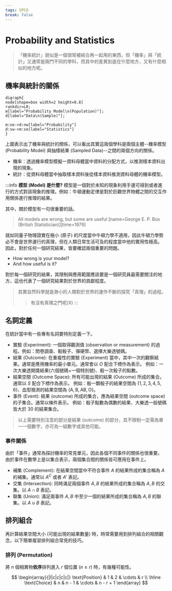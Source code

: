 ```yaml
---
tags: SPCO
break: false
---
```


# Probability and Statistics

> 「機率統計」貌似是一個很常被結合再一起用的東西，但「機率」與「統計」又通常是兩門不同的學科，而其中的差異到底在什麼地方，又有什麼相似的地方呢。

## 機率與統計的關係

```graphviz
digraph{
node[shape=box width=2 height=0.8]
rankdir=LR;
m[label="Probability Model\n(Population)"];
d[label="Data\n(Sample)"];

m:ne->d:nw[label="Probability"]
d:sw->m:se[label="Statistics"]
}
```

上圖表示出了機率與統計的關係，可以看出其實這兩個學科是兩個主體--機率模型 (Probability Model) 與抽樣結果 (Sampled Data)--之間的兩個方向的關係。

- 機率：透過機率模型模擬一資料母體當中資料的分配方式，以推測樣本資料出現的現象。
- 統計：從資料母體當中抽取樣本資料後從樣本資料推測資料母體的機率模型。

:::info
**模型 (Model) 是什麼?**
模型是一個對於未知的現象利用手邊可得到或者進行的方式對該現象的推理。例如：牛頓運動定律是對於巨觀世界物體之間的交互作用關係進行推理的結果。

其中，關於模型有一句很重要的話。

> All models are wrong, but some are useful
> [name=George E. P. Box (British Statistician)][time=1979]

就如同量子物理證實在極小 (原子) 的尺度當中牛頓力學不適用，因此牛頓力學勢必不會是世界運行的真理，但在人類日常生活可及的程度當中他的實用性極高。
因此，對於任何一個研究結果，皆要確認兩個重要的問題。

- How wrong is your model?
- And how useful is it?

對於每一個研究的結果，其限制與應用範圍應該要是一個研究員最需要關注的地方，這也代表了一個研究結果對於世界的貢獻程度。

> 其實自然科學就是渺小的人類對於世界的運作不斷的探究「真理」的過程。
> > 有沒有真理之門呢(X)
:::

## 名詞定義

在統計當中有一些專有名詞要特別定義一下。

- 實驗 (Experiment): 一個取得觀測值 (observation or measurement) 的過程。例如：問卷調查、骰骰子、彈硬幣、選擇大樂透號碼。
- 結果 (Outcome): 在重複性的實驗 (Experiment) 當中，其中一次的觀察結果。通常是應用機率的最小單元。通常會以 $O$ 配合下標作為表示。
    例如：一次大樂透開獎結果(六個號碼+一個特別號)、骰一次骰子的點數。
- 結果空間 (Outcome Space): 所有可能出現的結果 (Outcome) 所成的集合。通常以 $S$ 配合下標作為表示。
    例如：骰一顆骰子的結果空間為 $\{1,2,3,4,5,6\}$、血型檢測的結果空間為 $\{\text{A}, \text{B}, \text{AB}, \text{O}\}$。
- 事件 (Event): 結果 (outcome) 所成的集合，應為結果空間 (outcome space) 的子集合。通常以條件表示。
    例如：骰子點數為偶數的結果、大樂透一般號碼皆大於 30 的結果集合。

> 以上需要特別注意的部分是結果 (outcome) 的部分，其不限制一定需為單一一個數字，亦可為一組數字或其他可能。

### 事件關係

由於「事件」通常為探討機率的常見單元，因此各個不同事件的關係也很重要。
由於事件在數學上是以集合表示，兩個集合間的關係皆可應用在事件上。

- 補集 (Complement): 在結果空間當中不符合事件 $A$ 的結果所成的集合稱為 $A$ 的補集。通常以 $A^C$ 或者 $A'$ 表記。
- 交集 (Intersection): 同時滿足兩個事件 $A, B$ 的結果所成的集合稱為 $A, B$ 的交集。以 $A \cap B$ 表記。
- 聯集 (Union): 滿足兩事件 $A, B$ 中至少一個的結果所成的集合稱為 $A, B$ 的聯集。以 $A \cup B$ 表記。

## 排列組合

再計算結果空間大小 (可能出現的結果數量) 時，時常需要用到排列組合的相關觀念，以下簡單複習排列組合常見的技巧。

### 排列 (Permutation)

將 $n$ 個相異物**依序**排列進入 $r$ 個位置 ($n \ge r$) 時，有幾種可能性。

$$
\begin{array}{|l|c|c|c|c|}
\text{Position} & 1 & 2 & \cdots & r \\ \hline
\text{Choice} & n & n - 1 & \cdots & n - r + 1
\end{array}
$$
